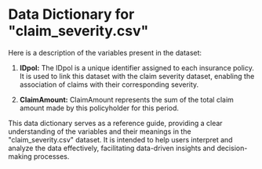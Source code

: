 # Data Dictionary for "claim_severity.csv"

Here is a description of the variables present in the dataset:

1. **IDpol:** The IDpol is a unique identifier assigned to each insurance policy. It is used to link this dataset with the claim severity dataset, enabling the association of claims with their corresponding severity.

2. **ClaimAmount:** ClaimAmount represents the sum of the total claim amount made by this policyholder for this period.

This data dictionary serves as a reference guide, providing a clear understanding of the variables and their meanings in the "claim_severity.csv" dataset. It is intended to help users interpret and analyze the data effectively, facilitating data-driven insights and decision-making processes.
